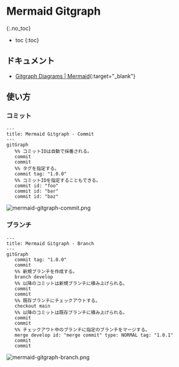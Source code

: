 # Mermaid Gitgraph
{:.no_toc}

* toc
{:toc}

## ドキュメント
- [Gitgraph Diagrams \| Mermaid](https://mermaid.js.org/syntax/gitgraph.html){:target="_blank"}

## 使い方

### コミット
```mermaid
---
title: Mermaid Gitgraph - Commit
---
gitGraph
   %% コミットIDは自動で採番される。
   commit
   commit
   %% タグを指定する。
   commit tag: "1.0.0"
   %% コミットIDを指定することもできる。
   commit id: "foo"
   commit id: "bar"
   commit id: "baz"
```

![mermaid-gitgraph-commit.png](https://programacho.blob.core.windows.net/images/mermaid-gitgraph-commit.png)

### ブランチ
```mermaid
---
title: Mermaid Gitgraph - Branch
---
gitGraph
   commit tag: "1.0.0"
   commit
   %% 新規ブランチを作成する。
   branch develop
   %% 以降のコミットは新規ブランチに積み上げられる。
   commit
   commit
   %% 既存ブランチにチェックアウトする。
   checkout main
   %% 以降のコミットは既存ブランチに積み上げられる。
   commit
   commit
   %% チェックアウト中のブランチに指定のブランチをマージする。
   merge develop id: "merge commit" type: NORMAL tag: "1.0.1"
   commit
   commit
```

![mermaid-gitgraph-branch.png](https://programacho.blob.core.windows.net/images/mermaid-gitgraph-branch.png)
